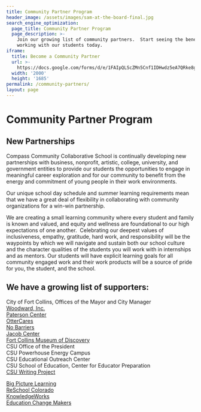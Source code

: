 ```yaml
---
title: Community Partner Program
header_image: /assets/images/sam-at-the-board-final.jpg
search_engine_optimization:
  page_title: Community Partner Program
  page_description: >-
    Join our growing list of community partners.  Start seeing the benefit of
    working with our students today.
iframe:
  title: Become a Community Partner
  url: >-
    https://docs.google.com/forms/d/e/1FAIpQLScZMn5Cnf1IDHwdz5eA7QRke8gcDM3esPJtWB8q3-8Wuu36tA/viewform?embedded=true
  width: '2000'
  height: '1685'
permalink: /community-partners/
layout: page
---
```

# Community Partner Program

## New Partnerships

Compass Community Collaborative School is continually developing new partnerships with business, nonprofit, artistic, college, university, and government entities to provide our students the opportunities to engage in meaningful career exploration and for our community to benefit from the energy and commitment of young people in their work environments.

Our unique school day schedule and summer learning requirements mean that we have a great deal of flexibility in collaborating with community organizations for a win-win partnership.

We are creating a small learning community where every student and family is known and valued, and equity and wellness are foundational to our high expectations of one another. &nbsp;Celebrating our deepest values of inclusiveness, empathy, gratitude, hard work, and responsibility will be the waypoints by which we will navigate and sustain both our school culture and the character qualities of the students you will work with in internships and as mentors. Our students will have explicit learning goals for all community engaged work and their work products will be a source of pride for you, the student, and the school.

## We have a growing list of supporters:

City of Fort Collins, Offices of the Mayor and City Manager<br>[Woodward, Inc.](http://www.woodward.com/interngradopportunities.aspx)<br>[Paterson Center](https://patersoncenter.com/stratop-strategic-planning/)<br>[OtterCares](http://www.ottercares.org/)<br>[No Barriers](http://www.nobarriersusa.org/)<br>[Jacob Center](http://www.jacobcenter.org/)<br>[Fort Collins Museum of Discovery](http://fcmod.org/)<br>CSU Office of the President<br>CSU Powerhouse Energy Campus<br>CSU Educational Outreach Center<br>CSU School of Education, Center for Educator Preparation<br>[CSU Writing Project](http://www.csuwritingproject.net/)

[Big Picture Learning](http://www.bigpicture.org/)<br>[ReSchool Colorado](http://reschoolcolorado.org/)<br>[KnowledgeWorks](http://www.knowledgeworks.org/)<br>[Education Change Makers](http://educationchangemakers.com/)